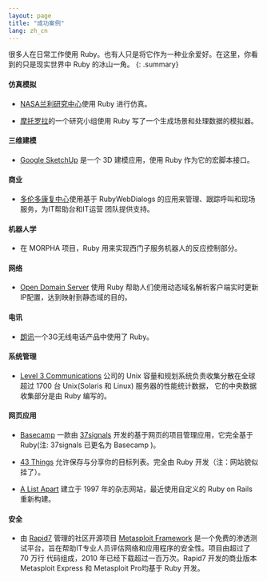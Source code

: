 ```yaml
---
layout: page
title: "成功案例"
lang: zh_cn
---
```


很多人在日常工作使用 Ruby。也有人只是将它作为一种业余爱好。在这里，你看到的只是现实世界中 Ruby 的冰山一角。
{: .summary}

#### 仿真模拟

* [NASA兰利研究中心][1]使用 Ruby 进行仿真。

* [摩托罗拉][2]的一个研究小组使用 Ruby 写了一个生成场景和处理数据的模拟器。

#### 三维建模

* [Google SketchUp][3] 是一个 3D 建模应用，使用 Ruby 作为它的宏脚本接口。

#### 商业

* [多伦多康复中心][4]使用基于 RubyWebDialogs 的应用来管理、跟踪呼叫和现场服务，为IT帮助台和IT运营
  团队提供支持。


#### 机器人学

* 在 MORPHA 项目，Ruby 用来实现西门子服务机器人的反应控制部分。

#### 网络

* [Open Domain Server][6] 使用 Ruby 帮助人们使用动态域名解析客户端实时更新IP配置，达到映射到静态域的目的。

#### 电讯

* [朗讯][7]一个3G无线电话产品中使用了 Ruby。

#### 系统管理

* [Level 3 Communications][8] 公司的 Unix 容量和规划系统负责收集分散在全球超过 1700 台 Unix(Solaris 和 Linux) 服务器的性能统计数据， 它的中央数据收集部分是由 Ruby 编写的。

#### 网页应用

* [Basecamp][9] 一款由 [37signals][10] 开发的基于网页的项目管理应用，它完全基于 Ruby(注: 37signals 已更名为 Basecamp )。

* [43 Things][11] 允许保存与分享你的目标列表。完全由 Ruby 开发（注：网站貌似挂了）。

* [A List Apart][12] 建立于 1997 年的杂志网站，最近使用自定义的 Ruby on Rails 重新构建。

#### 安全

* 由 [Rapid7][rapid7] 管理的社区开源项目 [Metasploit Framework][metasploit] 是一个免费的渗透测试平台，旨在帮助IT专业人员评估网络和应用程序的安全性。项目由超过了 70 万行 代码组成，2010 年已经下载超过一百万次。Rapid7 开发的商业版本 Metasploit Express 和 Metasploit Pro均基于 Ruby 开发。



[1]: http://www.larc.nasa.gov/
[2]: http://www.motorola.com
[3]: http://www.sketchup.com/
[4]: https://www.uhn.ca/TorontoRehab
[6]: http://ods.org/
[7]: http://www.lucent.com/
[8]: http://www.level3.com/
[9]: http://www.basecamphq.com
[10]: http://www.37signals.com
[11]: http://www.43things.com
[12]: http://www.alistapart.com
[metasploit]: http://www.metasploit.com
[rapid7]: http://www.rapid7.com
